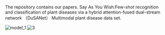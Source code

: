 The repository contains our papers. Say As You Wish:Few-shot recognition and classification of plant diseases via a hybrid attention-fused dual-stream network （DuSANet） Multimodal plant disease data set.


![model_1](https://github.com/zjrzjr666/DuSANet-model/assets/96851653/54a6c2af-a794-48d7-a6a2-9b1b69c0a1ee)
![3](https://github.com/zjrzjr666/DuSANet-model/assets/96851653/17b5ca71-46fb-4799-8c79-a5d536b9b148)
